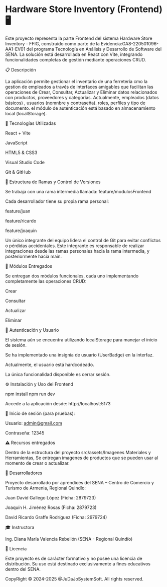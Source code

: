 # Hardware Store Inventory (Frontend) 🖥️ 

Este proyecto representa la parte Frontend del sistema Hardware Store Inventory - FFIG, construido como parte de la Evidencia:GA8-220501096-AA1-EV01 del programa Tecnología en Análisis y Desarrollo de Software del SENA. La solución está desarrollada en React con Vite, integrando funcionalidades completas de gestión mediante operaciones CRUD.

📋 Descripción

La aplicación permite gestionar el inventario de una ferretería cmo la gestion de empleados a través de interfaces amigables que facilitan las operaciones de Crear, Consultar, Actualizar y Eliminar datos relacionados con productos, proveedores y categorías. Actualmente, empleados (datos básicos) , usuarios (nomnbre y contraseña). roles, perfiles y tipo de documento. el módulo de autenticación está basado en almacenamiento local (localStorage).

🚀 Tecnologías Utilizadas

React + Vite

JavaScript

HTML5 & CSS3

Visual Studio Code

Git & GitHub

🔀 Estructura de Ramas y Control de Versiones

Se trabaja con una rama intermedia llamada: feature/modulosFrontend

Cada desarrollador tiene su propia rama personal:

feature/juan

feature/ricardo

feature/joaquin

Un único integrante del equipo lidera el control de Git para evitar conflictos o pérdidas accidentales. Este integrante es responsable de realizar integraciones desde las ramas personales hacia la rama intermedia, y posteriormente hacia main.

🧪 Módulos Entregados

Se entregan dos módulos funcionales, cada uno implementando completamente las operaciones CRUD:

Crear

Consultar

Actualizar

Eliminar

🔐 Autenticación y Usuario

El sistema aún se encuentra utilizando localStorage para manejar el inicio de sesión.

Se ha implementado una insignia de usuario (UserBadge) en la interfaz.

Actualmente, el usuario está hardcodeado.

La única funcionalidad disponible es cerrar sesión.

⚙️ Instalación y Uso del Frontend

npm install
npm run dev

Accede a la aplicación desde: http://localhost:5173

🔑 Inicio de sesión (para pruebas):

Usuario: admin@gmail.com

Contraseña: 12345

⚠️ Recursos entregados

Dentro de la estructura del proyecto src/assets/Imagenes Materiales y Herramientas, Se entregan imagenes de productos que se pueden usar al momento de crear o actualizar.

👥 Desarrolladores

Proyecto desarrollado por aprendices del SENA – Centro de Comercio y Turismo de Armenia, Regional Quindío:

Juan David Gallego López (Ficha: 2879723)

Joaquín H. Jiménez Rosas (Ficha: 2879723)

David Ricardo Graffe Rodríguez (Ficha: 2979724)

🎓 Instructora

Ing. Diana María Valencia Rebellón (SENA - Regional Quindío)

📝  Licencia

Este proyecto es de carácter formativo y no posee una licencia de distribución. Su uso está destinado exclusivamente a fines educativos dentro del SENA.

CopyRight © 2024-2025 @JuDaJoSystemSoft. All rights reserved.
